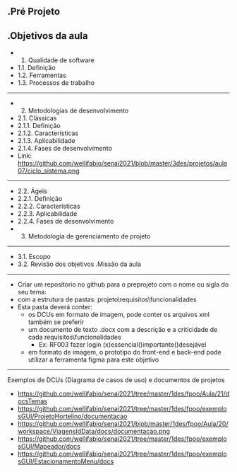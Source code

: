 .Pré Projeto
---------------
.Objetivos da aula
---------------
- 1. Qualidade de software
- 1.1. Definição
- 1.2. Ferramentas
- 1.3. Processos de trabalho
----------------
- 2. Metodologias de desenvolvimento
- 2.1. Clássicas
- 2.1.1. Definição
- 2.1.2. Características
- 2.1.3. Aplicabilidade
- 2.1.4. Fases de desenvolvimento
- Link: https://github.com/wellifabio/senai2021/blob/master/3des/projetos/aula07/ciclo_sistema.png
-----------------
- 2.2. Ágeis
- 2.2.1. Definição
- 2.2.2. Características
- 2.2.3. Aplicabilidade
- 2.2.4. Fases de desenvolvimento
- 3. Metodologia de gerenciamento de projeto
------------------
- 3.1. Escopo
- 3.2. Revisão dos objetivos
.Missão da aula
------------------
- Criar um repositorio no github para o preprojeto com o nome ou sigla do seu tema:
- com a estrutura de pastas: projeto\requisitos\funcionalidades
- Esta pasta deverá conter:
	- os DCUs em formato de imagem, pode conter os arquivos xml também se preferir
	- um documento de texto .docx com a descrição e a criticidade de cada requisitos\funcionalidades
		- Ex: RF003 fazer login (x)essencial()importante()desejável
	- em formato de imagem, o prototipo do front-end e back-end pode utilizar a ferramenta figma para este objetivo
-------------------
Exemplos de DCUs (Diagrama de casos de uso) e documentos de projetos
- https://github.com/wellifabio/senai2021/tree/master/1des/fpoo/Aula/21/docsTemas
- https://github.com/wellifabio/senai2021/tree/master/1des/fpoo/exemplosGUI/ProjetoHortelino/documentacao
- https://github.com/wellifabio/senai2021/blob/master/1des/fpoo/Aula/20/workspace/ViagensIdData/docs/documentacao.png
- https://github.com/wellifabio/senai2021/tree/master/1des/fpoo/exemplosGUI/Mapeador/docs
- https://github.com/wellifabio/senai2021/tree/master/1des/fpoo/exemplosGUI/EstacionamentoMenu/docs
